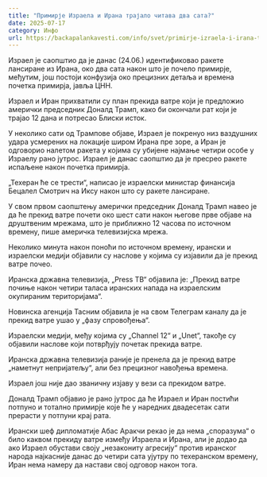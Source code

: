 ```yaml
---
title: "Примирје Израела и Ирана трајало читава два сата?"
date: 2025-07-17
category: Инфо
url: https://backapalankavesti.com/info/svet/primirje-izraela-i-irana-trajalo-citava-dva-sata/
---
```


Израел је саопштио да је данас (24.06.) идентификовао ракете лансиране из Ирана, око два сата након што је почело примирје, међутим, још постоји конфузија око прецизних детаља и времена почетка примирја, јавља ЦНН.

Израел и Иран прихватили су план прекида ватре који је предложио амерички председник Доналд Трамп, како би окончали рат који је трајао 12 дана и потресао Блиски исток.

У неколико сати од Трампове објаве, Израел је покренуо низ ваздушних удара усмерених на локације широм Ирана пре зоре, а Иран је одговорио налетом ракета у којима су убијене најмање четири особе у Израелу рано јутрос. Израел је данас саопштио да је пресрео ракете испаљене након почетка примирја.

„Техеран ће се трести“, написао је израелски министар финансија Бецалел Смотрич на Иксу након што су ракете лансиране.

У свом првом саопштењу амерички председник Доналд Трамп навео је да ће прекид ватре почети око шест сати након његове прве објаве на друштвеним мрежама, што је приближно 12 часова по источном времену, пише америчка телевизијска мрежа.

Неколико минута након поноћи по источном времену, ирански и израелски медији објавили су наслове у којима су изјавили да је прекид ватре почео.

Иранска државна телевизија, „Press ТВ“ објавила је: „Прекид ватре почиње након четири таласа иранских напада на израелским окупираним територијама“.

Новинска агенција Тасним објавила је на свом Телеграм каналу да је прекид ватре ушао у „фазу спровођења“.

Израелски медији, међу којима су „Channel 12“ и „Unet“, такође су објавили наслове који потврђују почетак прекида ватре.

Иранска државна телевизија раније је пренела да је прекид ватре „наметнут непријатељу“, али без прецизног навођења времена.

Израел још није дао званичну изјаву у вези са прекидом ватре.

Доналд Трамп објавио је рано јутрос да ће Израел и Иран постићи потпуно и тотално примирје које ће у наредних двадесетак сати прерасти у потпуни крај рата.

Ирански шеф дипломатије Абас Аракчи рекао је да нема „споразума“ о било каквом прекиду ватре између Израела и Ирана, али је додао да ако Израел обустави своју „незакониту агресију“ против иранског народа најкасније данас до четири сата ујутру по техеранском времену, Иран нема намеру да настави свој одговор након тога.

